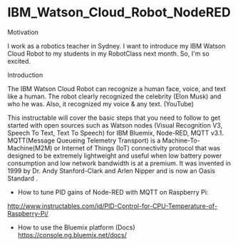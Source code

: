 # IBM_Watson_Cloud_Robot_NodeRED

Motivation

I work as a robotics teacher in Sydney. I want to introduce my IBM Watson Cloud Robot to my students in my RobotClass next month. So, I'm so excited.

Introduction

The IBM Watson Cloud Robot can recognize a human face, voice, and text like a human. The robot clearly recognized the celebrity (Elon Musk) and who he was. Also, it recognized my voice & any text. (YouTube)

This instructable will cover the basic steps that you need to follow to get started with open sources such as Watson nodes (Visual Recognition V3, Speech To Text, Text To Speech) for IBM Bluemix, Node-RED, MQTT v3.1. MQTT(Message Queueing Telemetry Transport) is a Machine-To-Machine(M2M) or Internet of Things (IoT) connectivity protocol that was designed to be extremely lightweight and useful when low battery power consumption and low network bandwidth is at a premium. It was invented in 1999 by Dr. Andy Stanford-Clark and Arlen Nipper and is now an Oasis Standard .

- How to tune PID gains of Node-RED with MQTT on Raspberry Pi:

http://www.instructables.com/id/PID-Control-for-CPU-Temperature-of-Raspberry-Pi/

- How to use the Bluemix platform (Docs)
https://console.ng.bluemix.net/docs/
